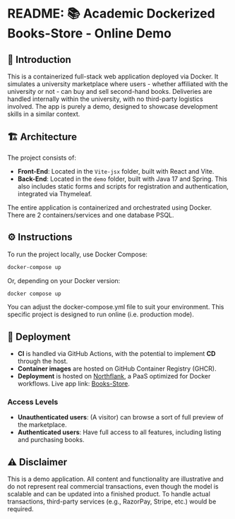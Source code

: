 # README: 📚 Academic Dockerized Books-Store - Online Demo

## 🧭 Introduction

This is a containerized full-stack web application deployed via Docker. It simulates a university marketplace where users - whether affiliated with the university or not - can buy and sell second-hand books. Deliveries are handled internally within the university, with no third-party logistics involved. The app is purely a demo, designed to showcase development skills in a similar context.

## 🏗️ Architecture

The project consists of:

- **Front-End**: Located in the `Vite-jsx` folder, built with React and Vite.
- **Back-End**: Located in the `demo` folder, built with Java 17 and Spring. This also includes static forms and scripts for registration and authentication, integrated via Thymeleaf.

The entire application is containerized and orchestrated using Docker. There are 2 containers/services and one database PSQL.

## ⚙️ Instructions

To run the project locally, use Docker Compose:

```bash
docker-compose up
```

Or, depending on your Docker version:

```bash
docker compose up
```

You can adjust the docker-compose.yml file to suit your environment. This specific project is designed to run online (i.e. production mode).

## 🚀 Deployment

- **CI** is handled via GitHub Actions, with the potential to implement **CD** through the host.
- **Container images** are hosted on GitHub Container Registry (GHCR).
- **Deployment** is hosted on [Northflank](https://northflank.com), a PaaS optimized for Docker workflows. Live app link: [Books-Store](https://p01--frontend--ls828smnbk6x.code.run/).

### Access Levels

- **Unauthenticated users**: (A visitor) can browse a sort of full preview of the marketplace.
- **Authenticated users**: Have full access to all features, including listing and purchasing books.

## ⚠️ Disclaimer

This is a demo application. All content and functionality are illustrative and do not represent real commercial transactions, even though the model is scalable and can be updated into a finished product. To handle actual transactions, third-party services (e.g., RazorPay, Stripe, etc.) would be required.

